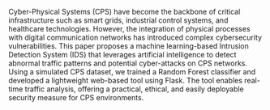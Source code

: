 Cyber-Physical Systems (CPS) have become the backbone of critical infrastructure such as smart grids, industrial control systems, and healthcare technologies. However, the integration of physical processes with digital communication networks has introduced complex cybersecurity vulnerabilities. This paper proposes a machine learning-based Intrusion Detection System (IDS) that leverages artificial intelligence to detect abnormal traffic patterns and potential cyber-attacks on CPS networks. Using a simulated CPS dataset, we trained a Random Forest classifier and developed a lightweight web-based tool using Flask. The tool enables real-time traffic analysis, offering a practical, ethical, and easily deployable security measure for CPS environments.
